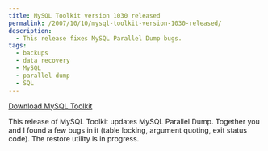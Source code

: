 ```yaml
---
title: MySQL Toolkit version 1030 released
permalink: /2007/10/10/mysql-toolkit-version-1030-released/
description:
  - This release fixes MySQL Parallel Dump bugs.
tags:
  - backups
  - data recovery
  - MySQL
  - parallel dump
  - SQL
---
```

<p class="download">
  <a href="http://code.google.com/p/maatkit/">Download MySQL Toolkit</a>
</p>

This release of MySQL Toolkit updates MySQL Parallel Dump. Together you and I found a few bugs in it (table locking, argument quoting, exit status code). The restore utility is in progress.
